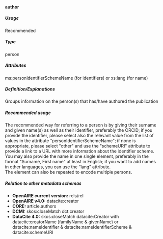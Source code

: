 #### author

##### Usage

Recommended

##### Type

person

##### Attributes

ms:personIdentifierSchemeName \(for identifiers\) or xs:lang \(for name\)

##### Definition/Explanations

Groups information on the person\(s\) that has/have authored the publication

##### Recommended usage

The recommended way for referring to a person is by giving their surname and given name\(s\) as well as their identifier, preferably the ORCID; if you provide the identifier, please select also the relevant value from the list of values in the attribute "personIdentifierSchemeName"; if none is appropriate, please select "other" and use the "schemeURI" attribute to provide a link to a URL with more information about the identifier scheme.  
You may also provide the name in one single element, preferably in the format "Surname, First name" at least in English; if you want to add names in other languages, you can use the “lang” attribute.  
The element can also be repeated to encode multiple persons.

##### Relation to other metadata schemas

* **OpenAIRE current version:** rels/rel
* **OpenAIRE v4.0:** datacite:creator
* **CORE:** article.authors
* **DCMI:** skos:closeMatch dct:creator
* **DataCite 4.0:** skos:closeMatch datacite:Creator with datacite:creatorName \(familyName & givenName\) or datacite:nameIdentifier & datacite:nameIdentifierScheme & datacite:schemeURI



